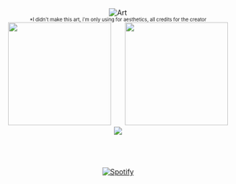 <div >
  <div align="center">
    <picture>
      <source srcset="banner_1.jpg" media="(min-width: 240px)" />
      <img srcset="banner_1.jpg" alt="Art" />
    </picture>
    </br>
    <sub><sup>*I didn't make this art, i'm only using for aesthetics, all credits for the creator</sup></sub>
  </div>

  <div align="center">
    <img height="205" style="margin-right: 1.5rem" src="https://github-readme-stats.vercel.app/api?username=mathgarcia1&text_color=fa5273&title_color=b798ba&bg_color=45,41506e,45536f,a68fb5&icon_color=f27391&border_radius=10&show_icons=true" />
    <img height="205" src="https://github-readme-stats.vercel.app/api/top-langs/?username=mathgarcia1&text_color=fff&title_color=b798ba&bg_color=45,41506e,45536f,a68fb5&border_radius=10&hide=asl" />
  </div>

  <div align="center">
    <img  src="https://github-readme-streak-stats.herokuapp.com/?user=mathgarcia1&show_icons=true&locale=en&layout=compact&dates=b798ba&stroke=f27391&ring=fa5273&fire=fe5979&currStreakNum=fa5273&currStreakLabel=fa5273&sideNums=ff728e&sideLabels=b798ba&background=41506e&line_height=0" />
  </div>
</div>
</br></br></br>
<div align="center">
  
[![Spotify](https://mathgarcia1-av28.vercel.app/api/spotify?background_color=41506e&border_color=b798ba)](https://open.spotify.com/user/12167480380)
  
</div>
<!---
mathgarcia1/mathgarcia1 is a ✨ special ✨ repository because its `README.md` (this file) appears on your GitHub profile.
You can click the Preview link to take a look at your changes.
--->
